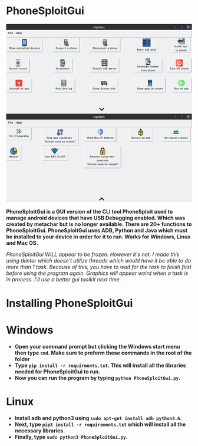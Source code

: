 # PhoneSploitGui

![Screenshot](Screenshots/Firstpage.png)
![Screenshot](Screenshots/Secondpage.png)

**PhoneSploitGui is a GUI version of the CLI tool PhoneSploit used to manage android devices that have USB Debugging enabled. Which was created by metachar but is no longer available.
There are 20+ functions to PhoneSploitGui. PhoneSploitGui uses ADB, Python and Java which must be installed to your device in order for it to run. Works for Windows, Linux and Mac OS.**

_PhoneSploitGui WILL appear to be frozen. However it's not. I made this using tkinter which doesn't utilize threads which would have it be able to do more than 1 task. Because of this, you have to wait for the task to finish first before using the program again. Graphics will appear weird when a task is in process. I'll use a better gui toolkit next time._

# Installing PhoneSploitGui
# Windows

* **Open your command prompt but clicking the Windows start menu then type ``cmd``. Make sure to preform these commands in the root of the folder**
* **Type ``pip install -r requirments.txt``. This will install all the libraries needed for PhoneSploitGui to run.**
* **Now you can run the program by typing ``python PhoneSploitGui.py``.**

# Linux

* **Install adb and python3 using ``sudo apt-get install adb python3.6``.**
* **Next, type ``pip3 install -r requirements.txt`` which will install all the necessary libraries.**
* **Finally, type ``sudo python3 PhoneSploitGui.py``.**
